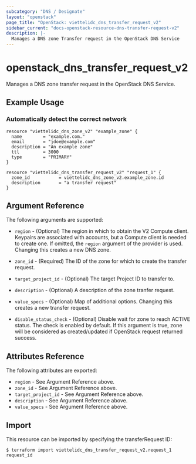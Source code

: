 ```yaml
---
subcategory: "DNS / Designate"
layout: "openstack"
page_title: "OpenStack: viettelidc_dns_transfer_request_v2"
sidebar_current: "docs-openstack-resource-dns-transfer-request-v2"
description: |-
  Manages a DNS zone Transfer request in the OpenStack DNS Service
---
```


# openstack\_dns\_transfer\_request\_v2

Manages a DNS zone transfer request in the OpenStack DNS Service.

## Example Usage

### Automatically detect the correct network

```hcl
resource "viettelidc_dns_zone_v2" "example_zone" {
  name        = "example.com."
  email       = "jdoe@example.com"
  description = "An example zone"
  ttl         = 3000
  type        = "PRIMARY"
}

resource "viettelidc_dns_transfer_request_v2" "request_1" {
  zone_id           = viettelidc_dns_zone_v2.example_zone.id
  description       = "a transfer request"
}
```

## Argument Reference

The following arguments are supported:

* `region` - (Optional) The region in which to obtain the V2 Compute client.
    Keypairs are associated with accounts, but a Compute client is needed to
    create one. If omitted, the `region` argument of the provider is used.
    Changing this creates a new DNS zone.

* `zone_id` - (Required) The ID of the zone for which to create the transfer
  request.

* `target_project_id` - (Optional) The target Project ID to transfer to.

* `description` - (Optional) A description of the zone tranfer request.

* `value_specs` - (Optional) Map of additional options. Changing this creates a
  new transfer request.

* `disable_status_check` - (Optional) Disable wait for zone to reach ACTIVE
  status. The check is enabled by default. If this argument is true, zone
  will be considered as created/updated if OpenStack request returned success.

## Attributes Reference

The following attributes are exported:

* `region` - See Argument Reference above.
* `zone_id` - See Argument Reference above.
* `target_project_id` - See Argument Reference above.
* `description` - See Argument Reference above.
* `value_specs` - See Argument Reference above.

## Import

This resource can be imported by specifying the transferRequest ID:

```
$ terraform import viettelidc_dns_transfer_request_v2.request_1 request_id
```
